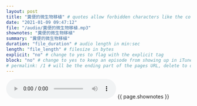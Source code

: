 ```yaml
---
layout: post
title: "糞便的微生物移植" # quotes allow forbidden characters like the colon
date: "2021-01-09 09:47:12"
file: "/audio/糞便的微生物移植.mp3"
shownotes: "糞便的微生物移植"
summary: "糞便的微生物移植"
duration: "file_duration" # audio length in min:sec
length: "file_length" # filesize in bytes
explicit: "no" # change to yes to flag with the explicit tag
block: "no" # change to yes to keep an episode from showing up in iTunes
# permalink: /1 # will be the ending part of the pages URL, delete to default to the title
---
```


<audio controls>
<source src="{{site.url}}{{site.baseurl}}{{ page.file }}" type="audio/x-mp3">
Your browser does not support the audio element.
</audio>
{{ page.shownotes }}

